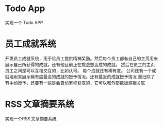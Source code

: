 # Todo App
实现一个 Todo APP


# 员工成就系统
开发员工成就系统，用于给员工提供精神奖励。然后每个员工都有自己的主页用来展示自己所获得的成就。还有他目前正在挑战想达成的成就。
然后在员工的主页员工之间是可以互相交互的，比如认可。
每个成就还有稀有度。
公司还有一个成就墙用来展示稀有度最高的成就的授予情况，还有最近的成就授予情况
重旧除了有手动授予，还要有一些是会自动累积获取的，它可以和外部数据源相关联

# RSS 文章摘要系统
实现一个RSS 文章摘要系统